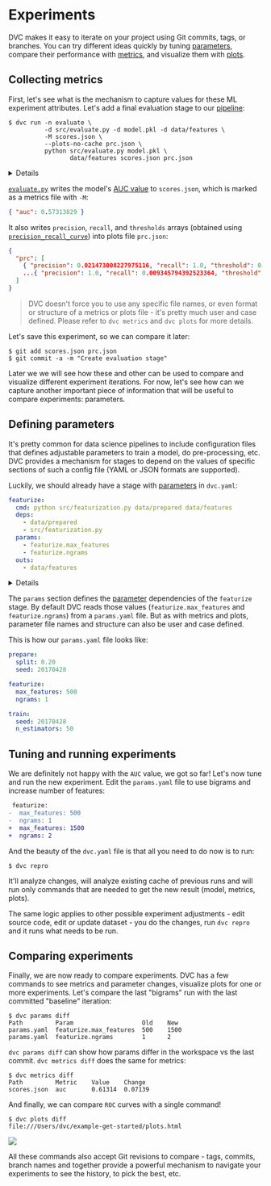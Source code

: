 # Experiments

DVC makes it easy to iterate on your project using Git commits, tags, or
branches. You can try different ideas quickly by tuning
[parameters](/doc/command-reference/params), compare their performance with
[metrics](/doc/command-reference/metrics), and visualize them with
[plots](/doc/command-reference/plots).

## Collecting metrics

First, let's see what is the mechanism to capture values for these ML experiment
attributes. Let's add a final evaluation stage to our
[pipeline](/doc/tutorials/get-started/data-pipelines#dependency-graphs-dags):

```dvc
$ dvc run -n evaluate \
          -d src/evaluate.py -d model.pkl -d data/features \
          -M scores.json \
          --plots-no-cache prc.json \
          python src/evaluate.py model.pkl \
                 data/features scores.json prc.json
```

<details>

### 💡 Expand to see what happens under the hood.

DVC generates a new stage in the `dvc.yaml` file:

```yaml
evaluate:
  cmd: python src/evaluate.py model.pkl data/features ...
  deps:
    - data/features
    - model.pkl
    - src/evaluate.py
  metrics:
    - scores.json:
        cache: false
  plots:
    - prc.json:
        cache: false
```

The biggest difference to previous stages in our pipeline is in two new
sections: `metrics` and `plots`. These are used to mark certain files containing
experiment "telemetry". Metrics files contain simple numeric values (e.g. `AUC`)
and plots files contain matrices and data series (e.g. `ROC` or model loss
plots) that meant to be visualizing and compared.

> `cache: false` means that those file are small enough and versioned directly
> with Git.

</details>

[`evaluate.py`](https://github.com/iterative/example-get-started/blob/master/src/evaluate.py)
writes the model's
[AUC value](https://towardsdatascience.com/understanding-auc-roc-curve-68b2303cc9c5)
to `scores.json`, which is marked as a metrics file with `-M`:

```json
{ "auc": 0.57313829 }
```

It also writes `precision`, `recall`, and `thresholds` arrays (obtained using
[`precision_recall_curve`](https://scikit-learn.org/stable/modules/generated/sklearn.metrics.precision_recall_curve.html))
into plots file `prc.json`:

```json
{
  "prc": [
    { "precision": 0.021473008227975116, "recall": 1.0, "threshold": 0.0 },
    ...{ "precision": 1.0, "recall": 0.009345794392523364, "threshold": 0.64 }
  ]
}
```

> DVC doesn't force you to use any specific file names, or even format or
> structure of a metrics or plots file - it's pretty much user and case defined.
> Please refer to `dvc metrics` and `dvc plots` for more details.

Let's save this experiment, so we can compare it later:

```dvc
$ git add scores.json prc.json
$ git commit -a -m "Create evaluation stage"
```

Later we we will see how these and other can be used to compare and visualize
different experiment iterations. For now, let's see how can we capture another
important piece of information that will be useful to compare experiments:
parameters.

## Defining parameters

It's pretty common for data science pipelines to include configuration files
that defines adjustable parameters to train a model, do pre-processing, etc. DVC
provides a mechanism for stages to depend on the values of specific sections of
such a config file (YAML or JSON formats are supported).

Luckily, we should already have a stage with
[parameters](/doc/command-reference/params) in `dvc.yaml`:

```yaml
featurize:
  cmd: python src/featurization.py data/prepared data/features
  deps:
    - data/prepared
    - src/featurization.py
  params:
    - featurize.max_features
    - featurize.ngrams
  outs:
    - data/features
```

<details>

### 💡 Expand to recall how it was generated.

The `featurize` stage
[was created](/doc/start/data-pipelines#dependency-graphs-dags) with this
`dvc run` command. Notice the argument sent to the `-p` option (short for
`--params`):

```dvc
$ dvc run -n featurize \
          -p featurize.max_features,featurize.ngrams \
          -d src/featurization.py -d data/prepared \
          -o data/features \
          python src/featurization.py data/prepared data/features
```

</details>

The `params` section defines the [parameter](/doc/command-reference/params)
dependencies of the `featurize` stage. By default DVC reads those values
(`featurize.max_features` and `featurize.ngrams`) from a `params.yaml` file. But
as with metrics and plots, parameter file names and structure can also be user
and case defined.

This is how our `params.yaml` file looks like:

```yaml
prepare:
  split: 0.20
  seed: 20170428

featurize:
  max_features: 500
  ngrams: 1

train:
  seed: 20170428
  n_estimators: 50
```

## Tuning and running experiments

We are definitely not happy with the `AUC` value, we got so far! Let's now tune
and run the new experiment. Edit the `params.yaml` file to use bigrams and
increase number of features:

```diff
 featurize:
-  max_features: 500
-  ngrams: 1
+  max_features: 1500
+  ngrams: 2
```

And the beauty of the `dvc.yaml` file is that all you need to do now is to run:

```dvc
$ dvc repro
```

It'll analyze changes, will analyze existing cache of previous runs and will run
only commands that are needed to get the new result (model, metrics, plots).

The same logic applies to other possible experiment adjustments - edit source
code, edit or update dataset - you do the changes, run `dvc repro` and it runs
what needs to be run.

## Comparing experiments

Finally, we are now ready to compare experiments. DVC has a few commands to see
metrics and parameter changes, visualize plots for one or more experiments.
Let's compare the last "bigrams" run with the last committed "baseline"
iteration:

```dvc
$ dvc params diff
Path         Param                   Old    New
params.yaml  featurize.max_features  500    1500
params.yaml  featurize.ngrams        1      2
```

`dvc params diff` can show how params differ in the workspace vs the last
commit. `dvc metrics diff` does the same for metrics:

```dvc
$ dvc metrics diff
Path         Metric    Value    Change
scores.json  auc       0.61314  0.07139
```

And finally, we can compare `ROC` curves with a single command!

```dvc
$ dvc plots diff
file:///Users/dvc/example-get-started/plots.html
```

![](/img/plots_roc_get_started.svg)

All these commands also accept Git revisions to compare - tags, commits, branch
names and together provide a powerful mechanism to navigate your experiments to
see the history, to pick the best, etc.
